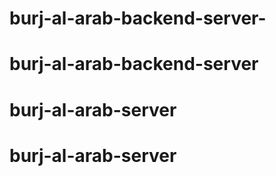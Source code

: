 # burj-al-arab-backend-server-
# burj-al-arab-backend-server
# burj-al-arab-server
# burj-al-arab-server
